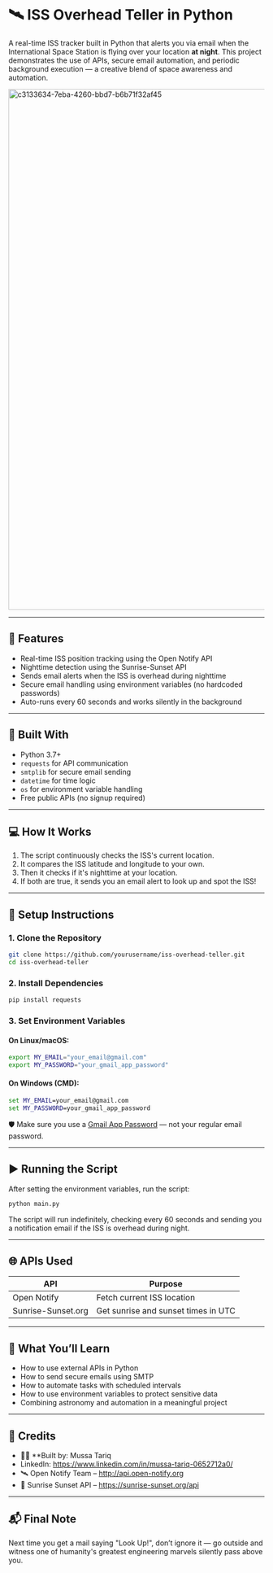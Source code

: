 
# 🛰️ ISS Overhead Teller in Python
A real-time ISS tracker built in Python that alerts you via email when the International Space Station is flying over your location **at night**. This project demonstrates the use of APIs, secure email automation, and periodic background execution — a creative blend of space awareness and automation.

<img width="1536" height="1024" alt="c3133634-7eba-4260-bbd7-b6b71f32af45" src="https://github.com/user-attachments/assets/d27e8056-9cfc-4ec6-8e4e-7213e898955e" />


---

## 🚀 Features
- Real-time ISS position tracking using the Open Notify API  
- Nighttime detection using the Sunrise-Sunset API  
- Sends email alerts when the ISS is overhead during nighttime  
- Secure email handling using environment variables (no hardcoded passwords)  
- Auto-runs every 60 seconds and works silently in the background  

---

## 🧠 Built With
- Python 3.7+  
- `requests` for API communication  
- `smtplib` for secure email sending  
- `datetime` for time logic  
- `os` for environment variable handling  
- Free public APIs (no signup required)  

---

## 💻 How It Works
1. The script continuously checks the ISS's current location.
2. It compares the ISS latitude and longitude to your own.
3. Then it checks if it's nighttime at your location.
4. If both are true, it sends you an email alert to look up and spot the ISS!

---

## 🔧 Setup Instructions

### 1. Clone the Repository
```bash
git clone https://github.com/yourusername/iss-overhead-teller.git
cd iss-overhead-teller
```

### 2. Install Dependencies
```bash
pip install requests
```

### 3. Set Environment Variables

#### On Linux/macOS:
```bash
export MY_EMAIL="your_email@gmail.com"
export MY_PASSWORD="your_gmail_app_password"
```

#### On Windows (CMD):
```cmd
set MY_EMAIL=your_email@gmail.com
set MY_PASSWORD=your_gmail_app_password
```

🛡️ Make sure you use a [Gmail App Password](https://support.google.com/accounts/answer/185833) — not your regular email password.

---

## ▶️ Running the Script
After setting the environment variables, run the script:

```bash
python main.py
```

The script will run indefinitely, checking every 60 seconds and sending you a notification email if the ISS is overhead during night.

---

## 🌐 APIs Used

| API                | Purpose                              |
|--------------------|--------------------------------------|
| Open Notify        | Fetch current ISS location           |
| Sunrise-Sunset.org | Get sunrise and sunset times in UTC  |

---

## 🧠 What You’ll Learn
- How to use external APIs in Python
- How to send secure emails using SMTP
- How to automate tasks with scheduled intervals
- How to use environment variables to protect sensitive data
- Combining astronomy and automation in a meaningful project

---

## 🙌 Credits
- 👨‍💻 **Built by: Mussa Tariq
- LinkedIn: https://www.linkedin.com/in/mussa-tariq-0652712a0/
- 🛰️ Open Notify Team – http://api.open-notify.org  
- 🌅 Sunrise Sunset API – https://sunrise-sunset.org/api  

---

## 📬 Final Note
Next time you get a mail saying "Look Up!", don’t ignore it — go outside and witness one of humanity's greatest engineering marvels silently pass above you.

